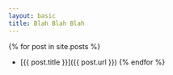 ```yaml
---
layout: basic
title: Blah Blah Blah
---
```

{% for post in site.posts %}
 * [{{ post.title }}]({{ post.url }})
{% endfor %}
